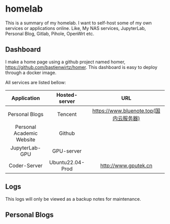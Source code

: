# homelab

This is a summary of my homelab. I want to self-host some of my own services or applications online. Like, My NAS services, JupyterLab, Personal Blog, Gitlab, Pihole, OpenWrt etc. 

## Dashboard

I make a home page using a github project named homer, https://github.com/bastienwirtz/homer. This dashboard is easy to deploy through a docker image.



All services are listed bellow:

|        Application        |  Hosted-server   |                  URL                   |
| :-----------------------: | :--------------: | :------------------------------------: |
|      Personal Blogs       |     Tencent      | https://www.bluenote.top(国内云服务器) |
| Personal Academic Website |      Github      |                                        |
|      JupyterLab-GPU       |    GPU-server    |                                        |
|       Coder-Server        | Ubuntu22.04-Prod |          http://www.gputek.cn          |



## Logs

This logs will only be viewed as a backup notes for maintenance.



## Personal Blogs

